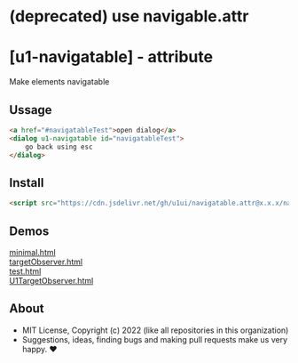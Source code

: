 # (deprecated) use navigable.attr

# [u1-navigatable] - attribute
Make elements navigatable

## Ussage

```html
<a href="#navigatableTest">open dialog</a>
<dialog u1-navigatable id="navigatableTest">
    go back using esc
</dialog>
```

## Install

```html
<script src="https://cdn.jsdelivr.net/gh/u1ui/navigatable.attr@x.x.x/navigatable.min.js" type=module>
```

## Demos

[minimal.html](http://gcdn.li/u1ui/navigatable.attr@main/tests/minimal.html)  
[targetObserver.html](http://gcdn.li/u1ui/navigatable.attr@main/tests/targetObserver.html)  
[test.html](http://gcdn.li/u1ui/navigatable.attr@main/tests/test.html)  
[U1TargetObserver.html](http://gcdn.li/u1ui/navigatable.attr@main/tests/U1TargetObserver.html)  

## About

- MIT License, Copyright (c) 2022 <u1> (like all repositories in this organization) <br>
- Suggestions, ideas, finding bugs and making pull requests make us very happy. ♥


